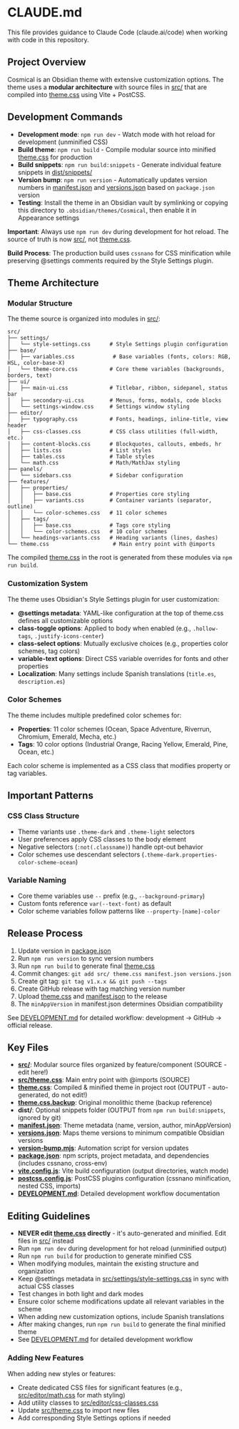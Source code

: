 # CLAUDE.md

This file provides guidance to Claude Code (claude.ai/code) when working with code in this repository.

## Project Overview

Cosmical is an Obsidian theme with extensive customization options. The theme uses a **modular architecture** with source files in [src/](src/) that are compiled into [theme.css](theme.css) using Vite + PostCSS.

## Development Commands

- **Development mode**: `npm run dev` - Watch mode with hot reload for development (unminified CSS)
- **Build theme**: `npm run build` - Compile modular source into minified [theme.css](theme.css) for production
- **Build snippets**: `npm run build:snippets` - Generate individual feature snippets in [dist/snippets/](dist/snippets/)
- **Version bump**: `npm run version` - Automatically updates version numbers in [manifest.json](manifest.json) and [versions.json](versions.json) based on `package.json` version
- **Testing**: Install the theme in an Obsidian vault by symlinking or copying this directory to `.obsidian/themes/Cosmical`, then enable it in Appearance settings

**Important**: Always use `npm run dev` during development for hot reload. The source of truth is now [src/](src/), not [theme.css](theme.css).

**Build Process**: The production build uses `cssnano` for CSS minification while preserving @settings comments required by the Style Settings plugin.

## Theme Architecture

### Modular Structure

The theme source is organized into modules in [src/](src/):

```
src/
├── settings/
│   └── style-settings.css      # Style Settings plugin configuration
├── base/
│   ├── variables.css            # Base variables (fonts, colors: RGB, HSL, color-base-X)
│   └── theme-core.css          # Core theme variables (backgrounds, borders, text)
├── ui/
│   ├── main-ui.css             # Titlebar, ribbon, sidepanel, status bar
│   ├── secondary-ui.css        # Menus, forms, modals, code blocks
│   └── settings-window.css     # Settings window styling
├── editor/
│   ├── typography.css          # Fonts, headings, inline-title, view header
│   ├── css-classes.css         # CSS class utilities (full-width, etc.)
│   ├── content-blocks.css      # Blockquotes, callouts, embeds, hr
│   ├── lists.css               # List styles
│   ├── tables.css              # Table styles
│   └── math.css                # Math/MathJax styling
├── panels/
│   └── sidebars.css            # Sidebar configuration
├── features/
│   ├── properties/
│   │   ├── base.css            # Properties core styling
│   │   ├── variants.css        # Container variants (separator, outline)
│   │   └── color-schemes.css   # 11 color schemes
│   ├── tags/
│   │   ├── base.css            # Tags core styling
│   │   └── color-schemes.css   # 10 color schemes
│   └── headings-variants.css   # Heading variants (lines, dashes)
└── theme.css                    # Main entry point with @imports
```

The compiled [theme.css](theme.css) in the root is generated from these modules via `npm run build`.

### Customization System

The theme uses Obsidian's Style Settings plugin for user customization:

- **@settings metadata**: YAML-like configuration at the top of theme.css defines all customizable options
- **class-toggle options**: Applied to body when enabled (e.g., `.hollow-tags`, `.justify-icons-center`)
- **class-select options**: Mutually exclusive choices (e.g., properties color schemes, tag colors)
- **variable-text options**: Direct CSS variable overrides for fonts and other properties
- **Localization**: Many settings include Spanish translations (`title.es`, `description.es`)

### Color Schemes

The theme includes multiple predefined color schemes for:

- **Properties**: 11 color schemes (Ocean, Space Adventure, Riverrun, Chromium, Emerald, Mecha, etc.)
- **Tags**: 10 color options (Industrial Orange, Racing Yellow, Emerald, Pine, Ocean, etc.)

Each color scheme is implemented as a CSS class that modifies property or tag variables.

## Important Patterns

### CSS Class Structure

- Theme variants use `.theme-dark` and `.theme-light` selectors
- User preferences apply CSS classes to the body element
- Negative selectors (`:not(.classname)`) handle opt-out behavior
- Color schemes use descendant selectors (`.theme-dark.properties-color-scheme-ocean`)

### Variable Naming

- Core theme variables use `--` prefix (e.g., `--background-primary`)
- Custom fonts reference `var(--text-font)` as default
- Color scheme variables follow patterns like `--property-[name]-color`

## Release Process

1. Update version in [package.json](package.json)
2. Run `npm run version` to sync version numbers
3. Run `npm run build` to generate final [theme.css](theme.css)
4. Commit changes: `git add src/ theme.css manifest.json versions.json`
5. Create git tag: `git tag v1.x.x && git push --tags`
6. Create GitHub release with tag matching version number
7. Upload [theme.css](theme.css) and [manifest.json](manifest.json) to the release
8. The `minAppVersion` in manifest.json determines Obsidian compatibility

See [DEVELOPMENT.md](DEVELOPMENT.md) for detailed workflow: development → GitHub → official release.

## Key Files

- **[src/](src/)**: Modular source files organized by feature/component (SOURCE - edit here!)
- **[src/theme.css](src/theme.css)**: Main entry point with @imports (SOURCE)
- **[theme.css](theme.css)**: Compiled & minified theme in project root (OUTPUT - auto-generated, do not edit!)
- **[theme.css.backup](theme.css.backup)**: Original monolithic theme (backup reference)
- **dist/**: Optional snippets folder (OUTPUT from `npm run build:snippets`, ignored by git)
- **[manifest.json](manifest.json)**: Theme metadata (name, version, author, minAppVersion)
- **[versions.json](versions.json)**: Maps theme versions to minimum compatible Obsidian versions
- **[version-bump.mjs](version-bump.mjs)**: Automation script for version updates
- **[package.json](package.json)**: npm scripts, project metadata, and dependencies (includes cssnano, cross-env)
- **[vite.config.js](vite.config.js)**: Vite build configuration (output directories, watch mode)
- **[postcss.config.js](postcss.config.js)**: PostCSS plugins configuration (cssnano minification, nested CSS, imports)
- **[DEVELOPMENT.md](DEVELOPMENT.md)**: Detailed development workflow documentation

## Editing Guidelines

- **NEVER edit [theme.css](theme.css) directly** - it's auto-generated and minified. Edit files in [src/](src/) instead
- Run `npm run dev` during development for hot reload (unminified output)
- Run `npm run build` for production to generate minified CSS
- When modifying modules, maintain the existing structure and organization
- Keep @settings metadata in [src/settings/style-settings.css](src/settings/style-settings.css) in sync with actual CSS classes
- Test changes in both light and dark modes
- Ensure color scheme modifications update all relevant variables in the scheme
- When adding new customization options, include Spanish translations
- After making changes, run `npm run build` to generate the final minified theme
- See [DEVELOPMENT.md](DEVELOPMENT.md) for detailed development workflow

### Adding New Features

When adding new styles or features:
- Create dedicated CSS files for significant features (e.g., [src/editor/math.css](src/editor/math.css) for math styling)
- Add utility classes to [src/editor/css-classes.css](src/editor/css-classes.css)
- Update [src/theme.css](src/theme.css) to import new files
- Add corresponding Style Settings options if needed
